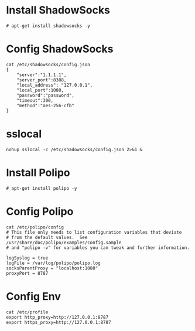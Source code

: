 # Install ShadowSocks

```
# apt-get install shadowsocks -y
```

# Config ShadowSocks

```
cat /etc/shadowsocks/config.json 
{
    "server":"1.1.1.1",
    "server_port":8388,
    "local_address": "127.0.0.1",
    "local_port":1080,
    "password":"password",
    "timeout":300,
    "method":"aes-256-cfb"
}
```

# sslocal

```
nohup sslocal -c /etc/shadowsocks/config.json 2>&1 &
```

# Install Polipo

```
# apt-get install polipo -y
```


# Config Polipo

```
cat /etc/polipo/config 
# This file only needs to list configuration variables that deviate
# from the default values.  See /usr/share/doc/polipo/examples/config.sample
# and "polipo -v" for variables you can tweak and further information.

logSyslog = true
logFile = /var/log/polipo/polipo.log
socksParentProxy = "localhost:1080"
proxyPort = 8787

```

# Config Env

```
cat /etc/profile
export http_proxy=http://127.0.0.1:8787
export https_proxy=http://127.0.0.1:8787
```